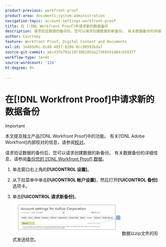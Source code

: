 ```yaml
---
product-previous: workfront-proof
product-area: documents;system-administration
navigation-topic: account-settings-workfront-proof
title: 在 [!DNL Workfront Proof]中请求新的数据备份
description: 请求验证数据的备份后，您可以请求创建数据的新备份。 有关数据备份的详细信息，请参阅备份 [!DNL Workfront Proof] 数据。
author: Courtney
feature: Workfront Proof, Digital Content and Documents
exl-id: 3e485d6c-6c88-4857-8396-8cc90593bda7
source-git-commit: a6cd3fe793c197308105da27369191d84cb59377
workflow-type: tm+mt
source-wordcount: '124'
ht-degree: 0%

---
```


# 在[!DNL Workfront Proof]中请求新的数据备份

>[!IMPORTANT]
>
>本文提及独立产品[!DNL Workfront Proof]中的功能。 有关[!DNL Adobe Workfront]内部校对的信息，请参阅[校对](../../../review-and-approve-work/proofing/proofing.md)。

请求验证数据的备份后，您可以请求创建数据的新备份。 有关数据备份的详细信息，请参阅[备份您的 [!DNL Workfront Proof] 数据](../../../workfront-proof/wp-work-proofsfiles/organize-your-work/back-up-data.md)。

1. 单击窗口右上角的&#x200B;**[!UICONTROL 设置]**。
1. 从下拉菜单中单击&#x200B;**[!UICONTROL 帐户设置]**，然后打开&#x200B;**[!UICONTROL 备份]**&#x200B;选项卡。

1. 单击&#x200B;**[!UICONTROL 请求新备份]**。
   ![New_backup.png](assets/new-backup-350x115.png)
数据以zip文件的形式发送给您。
